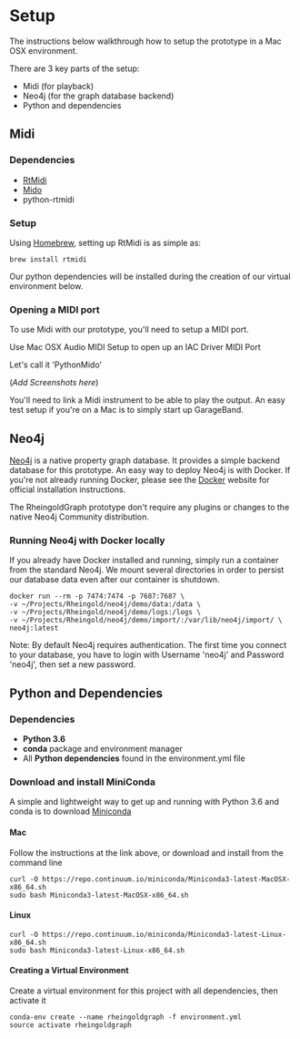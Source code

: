 # Setup

The instructions below walkthrough how to setup the prototype in a Mac OSX environment.

There are 3 key parts of the setup:

* Midi (for playback)
* Neo4j (for the graph database backend)
* Python and dependencies

## Midi

### Dependencies

* [RtMidi](https://www.music.mcgill.ca/~gary/rtmidi/)
* [Mido](https://mido.readthedocs.io/en/latest/index.html)
* python-rtmidi

### Setup

Using [Homebrew](https://brew.sh), setting up RtMidi is as simple as:
```
brew install rtmidi
```

Our python dependencies will be installed during the creation of our virtual environment below.

### Opening a MIDI port

To use Midi with our prototype, you'll need to setup a MIDI port.

Use Mac OSX Audio MIDI Setup to open up an IAC Driver MIDI Port

Let's call it 'PythonMido'

(_Add Screenshots here_)

You'll need to link a Midi instrument to be able to play the output.  An easy test setup if you're on a Mac is to simply start up GarageBand. 


## Neo4j
[Neo4j](https://neo4j.com/) is a native property graph database.  It provides a simple backend database for this prototype.  An easy way to deploy Neo4j is with Docker.  If you're not already running Docker, please see the [Docker](https://www.docker.com) website for official installation instructions.

The RheingoldGraph prototype don't require any plugins or changes to the native Neo4j Community distribution.

### Running Neo4j with Docker locally
If you already have Docker installed and running, simply run a container from the standard Neo4j.  We mount several directories in order to persist our database data even after our container is shutdown.

```
docker run --rm -p 7474:7474 -p 7687:7687 \
-v ~/Projects/Rheingold/neo4j/demo/data:/data \
-v ~/Projects/Rheingold/neo4j/demo/logs:/logs \
-v ~/Projects/Rheingold/neo4j/demo/import/:/var/lib/neo4j/import/ \
neo4j:latest
```
Note: By default Neo4j requires authentication. The first time you connect to your database, you have to login with Username 'neo4j' and Password 'neo4j', then set a new password.

## Python and Dependencies

### Dependencies
* __Python 3.6__
* __conda__ package and environment manager
* All __Python dependencies__ found in the environment.yml file

### Download and install MiniConda

A simple and lightweight way to get up and running with Python 3.6 and conda is to download [Miniconda](https://conda.io/miniconda.html)

#### Mac
Follow the instructions at the link above, or download and install from the command line
```
curl -O https://repo.continuum.io/miniconda/Miniconda3-latest-MacOSX-x86_64.sh
sudo bash Miniconda3-latest-MacOSX-x86_64.sh
```

#### Linux
```
curl -O https://repo.continuum.io/miniconda/Miniconda3-latest-Linux-x86_64.sh
sudo bash Miniconda3-latest-Linux-x86_64.sh
```

#### Creating a Virtual Environment
Create a virtual environment for this project with all dependencies, then activate it
```
conda-env create --name rheingoldgraph -f environment.yml
source activate rheingoldgraph
```
